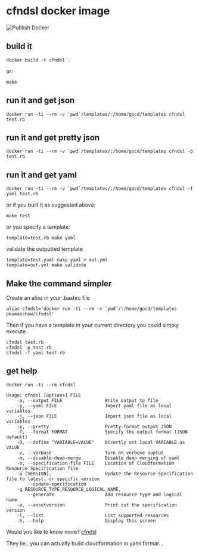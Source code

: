 # cfndsl docker image

![Publish Docker](https://github.com/pkumaschow/cfndsl/workflows/Publish%20Docker/badge.svg)


## build it

```
docker build -t cfndsl .
```

or:

```
make
```

## run it and get json

```
docker run -ti --rm -v `pwd`/templates/:/home/gocd/templates cfndsl test.rb
```

## run it and get pretty json

```
docker run -ti --rm -v `pwd`/templates/:/home/gocd/templates cfndsl -p test.rb
```

## run it and get yaml

```
docker run -ti --rm -v `pwd`/templates/:/home/gocd/templates cfndsl -f yaml test.rb
```

or if you built it as suggested above:

```
make test
```

or you specify a template:

```
template=test.rb make yaml
```

validate the outputted template

```
template=test.yaml make yaml > out.yml
template=out.yml make validate
```

## Make the command simpler

Create an alias in your .bashrc file

```
alias cfndsl='docker run -ti --rm -v `pwd`/:/home/gocd/templates pkumaschow/cfndsl'
```

Then if you have a template in your current directory you could simply execute.

```
cfndsl test.rb
cfndsl -p test.rb
cfndsl -f yaml test.rb
```

## get help

```
docker run -ti --rm cfndsl

Usage: cfndsl [options] FILE
    -o, --output FILE                Write output to file
    -y, --yaml FILE                  Import yaml file as local variables
    -j, --json FILE                  Import json file as local variables
    -p, --pretty                     Pretty-format output JSON
    -f, --format FORMAT              Specify the output format (JSON default)
    -D, --define "VARIABLE=VALUE"    Directly set local VARIABLE as VALUE
    -v, --verbose                    Turn on verbose ouptut
    -m, --disable-deep-merge         Disable deep merging of yaml
    -s, --specification-file FILE    Location of Cloudformation Resource Specification file
    -u [VERSION],                    Update the Resource Specification file to latest, or specific version
        --update-specification
    -g RESOURCE_TYPE,RESOURCE_LOGICAL_NAME,
        --generate                   Add resource type and logical name
    -a, --assetversion               Print out the specification version
    -l, --list                       List supported resources
    -h, --help                       Display this screen

```

Would you like to know more? [cfndsl](https://github.com/cfndsl/cfndsl)

They lie.. you can actually build cloudformation in yaml format...
